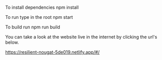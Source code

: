 To install dependencies
npm install

To run type in the root
npm start

To build run
npm run build

You can take a look at the website live in the internet by clicking the url's below.

https://resilient-nougat-5de019.netlify.app/#/
